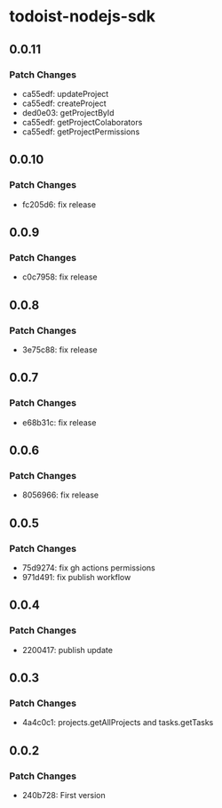# todoist-nodejs-sdk

## 0.0.11

### Patch Changes

- ca55edf: updateProject
- ca55edf: createProject
- ded0e03: getProjectById
- ca55edf: getProjectColaborators
- ca55edf: getProjectPermissions

## 0.0.10

### Patch Changes

- fc205d6: fix release

## 0.0.9

### Patch Changes

- c0c7958: fix release

## 0.0.8

### Patch Changes

- 3e75c88: fix release

## 0.0.7

### Patch Changes

- e68b31c: fix release

## 0.0.6

### Patch Changes

- 8056966: fix release

## 0.0.5

### Patch Changes

- 75d9274: fix gh actions permissions
- 971d491: fix publish workflow

## 0.0.4

### Patch Changes

- 2200417: publish update

## 0.0.3

### Patch Changes

- 4a4c0c1: projects.getAllProjects and tasks.getTasks

## 0.0.2

### Patch Changes

- 240b728: First version
